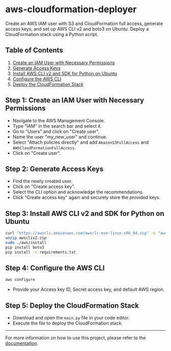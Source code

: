 # aws-cloudformation-deployer 

Create an AWS IAM user with S3 and CloudFormation full access, generate access keys, and set up AWS CLI v2 and boto3 on Ubuntu. Deploy a CloudFormation stack using a Python script.

## Table of Contents

1. [Create an IAM User with Necessary Permissions](#step-1-create-an-iam-user-with-necessary-permissions)
2. [Generate Access Keys](#step-2-generate-access-keys)
3. [Install AWS CLI v2 and SDK for Python on Ubuntu](#step-3-install-aws-cli-v2-and-sdk-for-python-on-ubuntu)
4. [Configure the AWS CLI](#step-4-configure-the-aws-cli)
5. [Deploy the CloudFormation Stack](#step-5-deploy-the-cloudformation-stack)

## Step 1: Create an IAM User with Necessary Permissions

- Navigate to the AWS Management Console.
- Type "IAM" in the search bar and select it.
- Go to "Users" and click on "Create user".
- Name the user "my_new_user" and continue.
- Select "Attach policies directly" and add `AmazonS3FullAccess` and `AWSCloudFormationFullAccess`.
- Click on "Create user".

## Step 2: Generate Access Keys

- Find the newly created user.
- Click on "Create access key".
- Select the CLI option and acknowledge the recommendations.
- Click "Create access key" again and securely store the provided keys.

## Step 3: Install AWS CLI v2 and SDK for Python on Ubuntu

```bash
curl "https://awscli.amazonaws.com/awscli-exe-linux-x86_64.zip" -o "awscliv2.zip"
unzip awscliv2.zip
sudo ./aws/install
pip install boto3
pip install -r requirements.txt
```

## Step 4: Configure the AWS CLI

```bash
aws configure
```
- Provide your Access key ID, Secret access key, and default AWS region.

## Step 5: Deploy the CloudFormation Stack

- Download and open the `main.py` file in your code editor.
- Execute the file to deploy the CloudFormation stack.

---

For more information on how to use this project, please refer to the [documentation](#).

